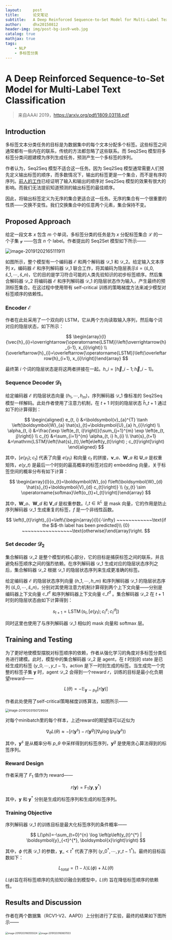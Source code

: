 ```yaml
---
layout:     post
title:      论文笔记
subtitle:   A Deep Reinforced Sequence-to-Set Model for Multi-Label Text Classification
author:     dhx20150812
header-img: img/post-bg-ios9-web.jpg
catalog: true
mathjax: true
tags:
    - NLP
    - 多标签分类
---
```


# A Deep Reinforced Sequence-to-Set Model for Multi-Label Text Classification


>   来自AAAI 2019，https://arxiv.org/pdf/1809.03118.pdf

## Introduction

多标签文本分类任务的目标是为数据集中的每个文本分配多个标签。这些标签之间通常都有一些内在的联系，传统的方法都忽略了这些联系。而 Seq2Seq 模型将多标签分类问题建模为序列生成任务，预测产生一个多标签的序列。

作者认为，Seq2Seq 模型不适合这一任务。因为 Seq2Seq 模型通常需要人们预先定义输出标签的顺序，而多数情况下，输出的标签更是一个集合，而不是有序的序列。[前人的工作](https://arxiv.org/pdf/1511.06391.pdf)已经证明了输入和输出的顺序对 Seq2Seq 模型的效果有很大的影响。而我们无法提前知道预测的输出标签的最佳顺序。

因此，将输出标签定义为无序的集合更适合这一任务。无序的集合有一个很重要的性质——交换不变性。我们交换集合中的任意两个元素，集合保持不变。

## Proposed Approach

给定一段文本 $x$ 包含 $m$ 个单词，多标签分类的任务是为 $x$ 分配标签集合 $\mathcal{L}$ 的一个子集 $\mathcal{y}$ ——包含 $n$ 个 label。作者提出的 Seq2Set 模型如下所示——

![image-20191202165111911](https://note.youdao.com/yws/api/personal/file/WEB120050cd87b594eb43aa75b1be41ee59?method=download&shareKey=428cbe9227625d2e7766c357ff3ce9bc)

如图所示，整个模型有一个编码器 $\mathcal{E}$ 和两个解码器 $\mathcal{D}\_1$ 和 $\mathcal{D}\_2$。给定输入文本序列 $x$，编码器 $\mathcal{E}$ 和序列解码器 $\mathcal{D}\_1$ 联合工作，将其编码为隐层表示$\hat{s}=\left(\hat{s}\_{0},\hat{s}\_{1},\cdots,\hat{s}\_{n}\right)$，它的目的是学习符合可能的人类先验知识的初步标签顺序。然后集合解码器 $\mathcal{D}\_2$ 将编码器 $\mathcal{E}$ 和序列解码器 $\mathcal{D}\_1$ 的隐层状态作为输入，产生最终的预测标签集合。在这过程中使用带有 self-critical 训练的策略梯度方法来减少模型对标签顺序的依赖性。

### Encoder $\mathcal{E}$

作者在此处采用了一个双向的 LSTM，它从两个方向读取输入序列，然后每个词对应的隐层状态，如下所示：

$$
\begin{array}{l}{\vec{h}_{i}=\overrightarrow{\operatorname{LSTM}}\left(\overrightarrow{h}_{i-1}, x_{i}\right)} \\ {\overleftarrow{h}_{i}=\overleftarrow{\operatorname{LSTM}}\left(\overleftarrow{h}_{i+1}, x_{i}\right)}\end{array}
$$

最终第 $i$ 个词的隐层状态是将这两者拼接在一起。$h\_i=\left[\overrightarrow{h}\_{i-1}; \overleftarrow{h}\_{i-1}\right]$。

### Sequence Decoder $\mathcal{D}_1$

给定编码器 $\mathcal{E}$ 的隐层状态向量 $(h_1,\cdots,h_m)$，序列解码器 $\mathcal{D\_1}$ 像标准的 Seq2Seq 模型一样解码。此处作者使用了注意力机制，在 $t+1$ 时刻的隐层状态 $\hat{h}\_{t+1}$ 通过如下的计算得到：

$$
\begin{aligned} e_{t, i} &=\boldsymbol{v}_{a}^{T} \tanh \left(\boldsymbol{W}_{a} \hat{s}_{t}+\boldsymbol{U}_{a} h_{i}\right) \\ \alpha_{t, i} &=\frac{\exp \left(e_{t, i}\right)}{\sum_{j=1}^{m} \exp \left(e_{t, j}\right)} \\ c_{t} &=\sum_{i=1}^{m} \alpha_{t, i} h_{i} \\ \hat{s}_{t+1} &=\mathrm{LSTM}\left(\hat{s}_{t},\left[e\left(y_{t}\right) ; c_{t}\right]\right) \end{aligned}
$$

其中，$[e(y_t);c_t]$ 代表了向量 $e(y_t)$ 和向量 $c_t$ 的拼接，$\boldsymbol{v}\_{a}$、$\boldsymbol{W}\_{a}$ 和  $\boldsymbol{U}\_{a}$ 是权重矩阵，$e(y\_t)$ 是最后一个时刻的最高概率的标签对应的 embedding 向量，关于标签空间的概率分布有如下计算：

$$
\begin{array}{l}{o_{t}=\boldsymbol{W}_{o} f\left(\boldsymbol{W}_{d} \hat{s}_{t}+\boldsymbol{V}_{d} c_{t}\right)} \\ {y_{t} \sim \operatorname{softmax}\left(o_{t}+I_{t}\right)}\end{array}
$$

其中，$\boldsymbol{W}\_{o}$、$\boldsymbol{W}\_{d}$ 和 $\boldsymbol{V}\_{d}$ 是权重参数。$I\_t \in \mathbb{R}^L$ 是 mask 向量，它的作用是防止序列解码器 $\mathcal{D}\_1$ 生成重复的标签，$f$ 是一个非线性函数。

$$
\left(I_{t}\right)_{i}=\left\{\begin{array}{l}{-\infty} ~~~~~~~~~~~~\text{if the $i$-th label has been predicted}\\ {0} ~~~~~~~~~~~~~~~~~\text{otherwise}\end{array}\right.
$$


### Set decoder $\mathcal{D}_2$

集合解码器 $\mathcal{D}\_2$ 是整个模型的核心部分，它的目标是捕获标签之间的联系，并且避免标签顺序之间的强烈依赖。在序列解码器 $\mathcal{D}\_1$ 生成对应的隐层状态序列之后，集合解码器 $\mathcal{D}\_2$ 根据 $\mathcal{D}\_1$ 的隐层状态序列来生成更准确的标签。

给定编码器 $\mathcal{E}$ 的隐层状态序列向量 $(h\_1,\cdots,h\_m)$ 和序列解码器 $\mathcal{D}\_1$ 的隐层状态序列 $\left(\hat{s}\_{0}, \cdots, \hat{s}\_{n}\right)$，分别对其使用注意力机制计算得到两个上下文向量——分别是编码器上下文向量 $c\_t^e$ 和序列解码器上下文向量 $c\_t^d$ 。集合解码器 $\mathcal{D}\_2$ 在 $t+1$ 时刻的隐层状态由如下计算得到：

$$
s_{t+1}=\operatorname{LSTM}\left(s_{t},\left[e\left(y_{t}\right) ; c_{t}^{e} ; c_{t}^{d}\right]\right)
$$

同时这里也使用了与序列解码器 $\mathcal{D}\_1$ 相似的 mask 向量和 softmax 层。

## Training and Testing

为了更好地使模型摆脱对标签顺序的依赖，作者从强化学习的角度对多标签分类任务进行建模。此时，模型中的集合解码器 $\mathcal{D}\_2$ 是 agent，在 $t$ 时刻的 state 是已经生成的标签 $(y\_0,\cdots,y\_{t-1})$，action 是下一时刻生成的标签。当生成完一个完整的标签子集 $\boldsymbol{y}$ 时，agent $\mathcal{D}\_2$ 会得到一个reward $r$，训练的目标是最小化负期望reward——

$$
L(\theta)=-\mathbb{E}_{\boldsymbol{y} \sim p_{\theta}}[r(\boldsymbol{y})]
$$

作者此处使用了self-critical策略梯度训练算法，如图所示——

<img src="https://note.youdao.com/yws/api/personal/file/WEBc9f2e6dd6737fa895e0ffa67c235ab26?method=download&shareKey=ed7dec7f4aa18d84b22359b70f71423b" alt="image-20191203150729504" style="zoom:67%;" />

对每个minibatch里的每个样本，上述reward的期望值可以近似为

$$
\nabla_{\theta} L(\theta) \approx-\left[r\left(\boldsymbol{y}^{s}\right)-r\left(\boldsymbol{y}^{g}\right)\right] \nabla_{\theta} \log \left(p_{\theta}\left(\boldsymbol{y}^{s}\right)\right)
$$

其中，$\boldsymbol{y}^s$ 是从概率分布 $p\_{\theta}$ 中采样得到的标签序列，$\boldsymbol{y}^g$ 是使用贪心算法得到的标签序列。

### Reward Design

作者采用了 $F_1$ 值作为 reward——

$$
r(\boldsymbol{y})=\mathrm{F}_{1}\left(\boldsymbol{y}, \boldsymbol{y}^{*}\right)
$$

其中，$\boldsymbol{y}$ 和 $\boldsymbol{y}^*$ 分别是生成的标签序列和生成的标签序列。

### Training Objective

序列解码器 $\mathcal{D}\_1$ 的训练目标是最大化标签序列的条件概率——

$$
L(\phi)=-\sum_{t=0}^{n} \log \left(p\left(y_{t}^{*} | \boldsymbol{y}_{<t}^{*}, \boldsymbol{x}\right)\right)
$$

其中，$\phi$ 代表 $\mathcal{D}\_1$ 的参数，$\boldsymbol{y}\_{<t}^{*}$ 代表了序列 $\left(y\_{0}^{*}, \cdots, y\_{t-1}^{*}\right)$。最终的目标函数如下：

$$
L_{t o t a l}=(1-\lambda) L(\phi)+\lambda L(\theta)
$$

$L(\phi)$旨在将标签顺序的先验知识融合到模型中，$L(\theta)$ 旨在降低标签顺序的依赖性。

## Results and Discussion

作者在两个数据集（RCV1-V2、AAPD）上分别进行了实验，最终的结果如下图所示——

<img src="https://note.youdao.com/yws/api/personal/file/WEB5c316d4231992c4f3f1d1d56ef5b7a32?method=download&shareKey=17e926adce038f7718a3482ecceb3132" alt="image-20191203160555024" style="zoom:50%;" />

<img src="https://note.youdao.com/yws/api/personal/file/WEBe8d74288eedcb6d380ca64191abd0e96?method=download&shareKey=b148fa4f8b38dac7d95a13c0cefc5643" alt="image-20191203160607003" style="zoom:50%;" />
